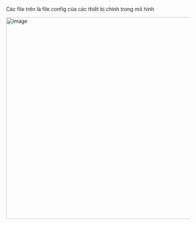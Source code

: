Các file trên là file config của các thiết bị chính trong mô hình

<img width="1110" height="551" alt="image" src="https://github.com/user-attachments/assets/39008673-1324-46b8-8f08-306cac249b44" />
